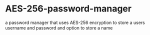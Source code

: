 # AES-256-password-manager
a password manager that uses AES-256 encryption to store a users username and password and option to store a name
